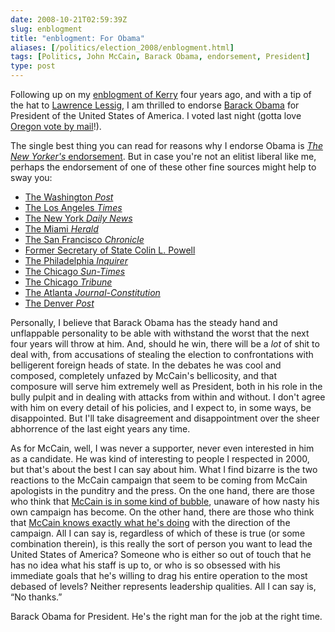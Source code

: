 ```yaml
--- 
date: 2008-10-21T02:59:39Z
slug: enblogment
title: "enblogment: For Obama"
aliases: [/politics/election_2008/enblogment.html]
tags: [Politics, John McCain, Barack Obama, endorsement, President]
type: post
---
```


<p>Following up on my <a href="/politics/election_2004/enblogment.html" title="Enblbgment: For Kerry">enblogment of Kerry</a> four years ago, and with a tip of the hat to <a href="http://www.lessig.org/blog/archives/002264.shtml" title="Lawrence Lessig: enblogment: For Kerry">Lawrence Lessig</a>, I am thrilled to endorse <a href="http://www.barackobama.com/" title="Barack Obama for America">Barack Obama</a> for President of the United States of America. I voted last night (gotta love <a href="https://en.wikipedia.org/wiki/Postal_voting" title="Wikipedia: Postal voting">Oregon vote by mail</a>!).</p>

<p>The single best thing you can read for reasons why I endorse Obama is <a href="http://www.newyorker.com/talk/comment/2008/10/13/081013taco_talk_editors" title="New Yorker October 13, 2008: “The Choice”"><cite>The New Yorker's</cite> endorsement</a>. But in case you're not an elitist liberal like me, perhaps the endorsement of one of these other fine sources might help to sway you:</p>
  
<ul>
  <li><a href="http://www.washingtonpost.com/wp-dyn/content/article/2008/10/16/AR2008101603436.html" title="Barack Obama for President">The Washington <cite>Post</cite></a></li>
    <li><a href="http://www.latimes.com/news/opinion/editorials/la-ed-endorse19-2008oct19,0,5198206.story" title="Barack Obama for president">The Los Angeles <cite>Times</cite></a></li>
    <li><a href="http://www.nydailynews.com/opinions/2008/10/18/2008-10-18_daily_news_endorses_obama_for_president_-3.html" title="Daily News endorses Obama for President">The New York <cite>Daily News</cite></a></li>
    <li><a href="http://www.miamiherald.com/opinion/editorials/story/730751.html" title="For U.S. president and vice president">The Miami <cite>Herald</cite></a></li>
    <li><a href="http://www.sfgate.com/cgi-bin/article.cgi?f=/c/a/2008/10/18/EDJS13F58O.DTL" title="The Chronicle recommends Obama for president">The San Francisco <cite>Chronicle</cite></a></li>
    <li><a href="http://thecaucus.blogs.nytimes.com/2008/10/19/powell-endorses-obama/" title="Powell Endorses Obama">Former Secretary of State Colin L. Powell</a></li>
    <li><a href="http://www.philly.com/philly/news/20081017_For_President__Obama_will_lead.html" title="For President: Obama will lead">The Philadelphia <cite>Inquirer</cite></a></li>
    <li><a href="http://www.suntimes.com/news/commentary/1228111,sun-times-endorses-barack-obama-101908.article" title=" Sun-Times endorses Barack Obama for president">The Chicago <cite>Sun-Times</cite></a></li>
    <li><a href="http://www.chicagotribune.com/news/opinion/chi-chicago-tribune-endorsement,0,1371034.story" title="Tribune endorsement: Barack Obama for president">The Chicago <cite>Tribune</cite></a></li>
    <li><a href="http://www.ajc.com/opinion/content/opinion/stories/2008/10/19/prezed_1019.html" title="Obama is the choice">The Atlanta <cite>Journal-Constitution</cite></a></li>
    <li><a href="http://www.denverpost.com/politics/ci_10741576" title="Barack Obama for president">The Denver <cite>Post</cite></a></li>
</ul>

<p>Personally, I believe that Barack Obama has the steady hand and unflappable personality to be able with withstand the worst that the next four years will throw at him. And, should he win, there will be a <em>lot</em> of shit to deal with, from accusations of stealing the election to confrontations with belligerent foreign heads of state. In the debates he was cool and composed, completely unfazed by McCain's bellicosity, and that composure will serve him extremely well as President, both in his role in the bully pulpit and in dealing with attacks from within and without. I don't agree with him on every detail of his policies, and I expect to, in some ways, be disappointed. But I'll take disagreement and disappointment over the sheer abhorrence of the last eight years any time.</p> 

<p>As for McCain, well, I was never a supporter, never even interested in him as a candidate. He was kind of interesting to people I respected in 2000, but that's about the best I can say about him. What I find bizarre is the two reactions to the McCain campaign that seem to be coming from McCain apologists in the punditry and the press. On the one hand, there are those who think that <a href="http://www.youtube.com/watch?v=JcU81Y193sU" title="Pundits: McCain Unaware of What His Campaign is Peddling">McCain is in some kind of bubble</a>, unaware of how nasty his own campaign has become. On the other hand, there are those who think that <a href="http://www.thedailybeast.com/blogs-and-stories/2008-10-10/the-conservative-case-for-obama/" title="Sorry, Dad, I'm Voting for Obama">McCain knows exactly what he's doing</a> with the direction of the campaign. All I can say is, regardless of which of these is true (or some combination therein), is this really the sort of person you want to lead the United States of America? Someone who is either so out of touch that he has no idea what his staff is up to, or who is so obsessed with his immediate goals that he's willing to drag his entire operation to the most debased of levels? Neither represents leadership qualities. All I can say is, “No thanks.”</p>

<p>Barack Obama for President. He's the right man for the job at the right time.</p>
